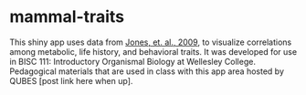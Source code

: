 # mammal-traits
This shiny app uses data from <a href="https://esajournals.onlinelibrary.wiley.com/doi/abs/10.1890/08-1494.1" target="_blank">Jones, et. al., 2009</a>, to visualize correlations among metabolic, life history, and behavioral traits. It was developed for use in BISC 111: Introductory Organismal Biology at Wellesley College. Pedagogical materials that are used in class with this app area hosted by QUBES [post link here when up].
